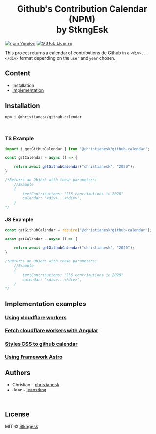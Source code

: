 <h1 align="center">Github's Contribution Calendar (NPM) <br> by StkngEsk</h1>

[![npm Version][NPM VERSION BADGE]][NPM PAGE]
[![GitHub License][LICENSE BADGE]][LICENSE PAGE]

This project returns a calendar of contributions de Github in a `<div>...</div>` format depending on the `user` and `year` chosen.

## Content

- [Installation](#installation)
- [Implementation](#implementation-examples)

## Installation

`npm i @christianesk/github-calendar `

<br>

### TS Example

```ts
import { getGithubCalendar } from "@christianesk/github-calendar";

const getCalendar = async () => {
   
    return await getGithubCalendar("christianesk", "2020");
} 

/*Returns an Object with these parameters:
    //Example
    { 
        textContributions: "256 contributions in 2020"      
        calendar: "<div>...</div>",
    }
*/
```

### JS Example

```js
const getGithubCalendar = require("@christianesk/github-calendar");

const getCalendar = async () => {
   
    return await getGithubCalendar("christianesk", "2020");
} 

/*Returns an Object with these parameters:
    //Example
    { 
        textContributions: "256 contributions in 2020"      
        calendar: "<div>...</div>",
    }
*/
```

## Implementation examples

### [Using cloudflare workers](https://github.com/StkngEsk/github-contrib-calendar-workers)

### [Fetch cloudflare workers with Angular](https://github.com/StkngEsk/github-contrib-calendar-fe)

### [Styles CSS to github calendar](https://github.com/StkngEsk/github-contrib-calendar-fe/tree/master/src/assets/css)

### [Using Framework Astro](https://github.com/StkngEsk/github-calendar-astro-example)

## Authors
* Christian - [christianesk](https://github.com/Christianesk)
* Jean - [jeanstkng](https://github.com/jeanstkng)

<br>

## License

MIT © [Stkngesk][website]

[website]: https://stkngesk.tech
[NPM VERSION BADGE]: https://img.shields.io/npm/v/@christianesk/github-calendar?color=red&logo=npm
[NPM PAGE]: https://www.npmjs.com/package/@christianesk/github-calendar
[LICENSE BADGE]: https://img.shields.io/badge/license-MIT%20License-blue.svg?
[LICENSE PAGE]: https://github.com/StkngEsk/github-calendar-npm-stkngesk/blob/master/LICENSE
